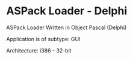 # ASPack Loader - Delphi
ASPack Loader Written in Object Pascal (Delphi)

Application is of subtype: GUI

Architecture: i386 - 32-bit
